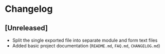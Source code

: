 # Changelog

## [Unreleased]
- Split the single exported file into separate module and form text files
- Added basic project documentation (`README.md`, `FAQ.md`, `CHANGELOG.md`)
